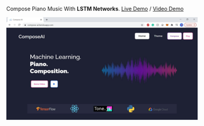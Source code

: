 Compose Piano Music With **LSTM Networks**. [Live Demo](http://compose-ai.ml) / [Video Demo](https://www.youtube.com/watch?v=U7gZxsSiCzs) 

![Screenshot](Demo.JPG)


